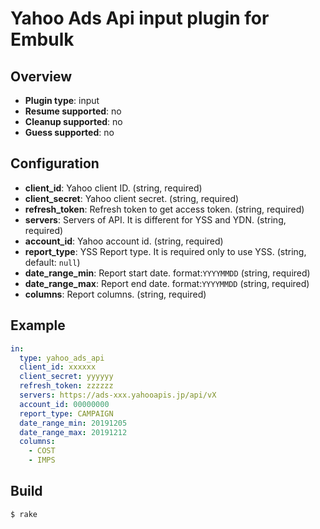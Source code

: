 # Yahoo Ads Api input plugin for Embulk

## Overview

* **Plugin type**: input
* **Resume supported**: no
* **Cleanup supported**: no
* **Guess supported**: no

## Configuration

- **client_id**: Yahoo client ID. (string, required)
- **client_secret**: Yahoo client secret. (string, required)
- **refresh_token**: Refresh token to get access token.  (string, required)
- **servers**: Servers of API. It is different for YSS and YDN. (string, required)
- **account_id**: Yahoo account id. (string, required)
- **report_type**: YSS Report type. It is required only to use YSS. (string, default: `null`)
- **date_range_min**: Report start date. format:`YYYYMMDD` (string, required)
- **date_range_max**: Report end date. format:`YYYYMMDD` (string, required)
- **columns**: Report columns. (string, required)

## Example

```yaml
in:
  type: yahoo_ads_api
  client_id: xxxxxx
  client_secret: yyyyyy
  refresh_token: zzzzzz
  servers: https://ads-xxx.yahooapis.jp/api/vX
  account_id: 00000000
  report_type: CAMPAIGN
  date_range_min: 20191205
  date_range_max: 20191212
  columns:
    - COST
    - IMPS
```


## Build

```
$ rake
```

